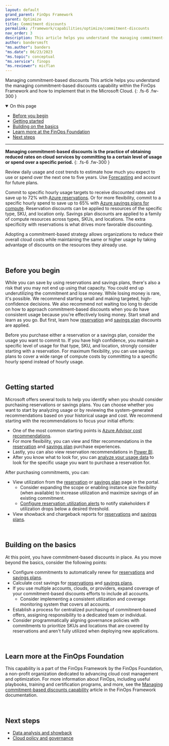 ```yaml
---
layout: default
grand_parent: FinOps Framework
parent: Optimize
title: Commitment discounts
permalink: /framework/capabilities/optimize/commitment-discounts
nav_order: 3
description: This article helps you understand the managing commitment-based discounts capability within the FinOps Framework and how to implement that in the Microsoft Cloud.
author: bandersmsft
"ms.author": banders
"ms.date": 06/23/2023
"ms.topic": conceptual
"ms.service": finops
"ms.reviewer": micflan
---
```


<span class="fs-9 d-block mb-4">Managing commitment-based discounts</span>
This article helps you understand the managing commitment-based discounts capability within the FinOps Framework and how to implement that in the Microsoft Cloud.
{: .fs-6 .fw-300 }

<details open markdown="1">
    <summary class="fs-2 text-uppercase">On this page</summary>

- [Before you begin](#before-you-begin)
- [Getting started](#getting-started)
- [Building on the basics](#building-on-the-basics)
- [Learn more at the FinOps Foundation](#learn-more-at-the-finops-foundation)
- [Next steps](#next-steps)

</details>

---

<a name="definition"></a>
**Managing commitment-based discounts is the practice of obtaining reduced rates on cloud services by committing to a certain level of usage or spend over a specific period.**
{: .fs-6 .fw-300 }

Review daily usage and cost trends to estimate how much you expect to use or spend over the next one to five years. Use [Forecasting](../quantify/forecasting.md) and account for future plans.

Commit to specific hourly usage targets to receive discounted rates and save up to 72% with [Azure reservations](https://learn.microsoft.com/azure/cost-management-billing/reservations/save-compute-costs-reservations.md). Or for more flexibility, commit to a specific hourly spend to save up to 65% with [Azure savings plans for compute](https://learn.microsoft.com/azure/cost-management-billing/savings-plan/savings-plan-compute-overview.md). Reservation discounts can be applied to resources of the specific type, SKU, and location only. Savings plan discounts are applied to a family of compute resources across types, SKUs, and locations. The extra specificity with reservations is what drives more favorable discounting.

Adopting a commitment-based strategy allows organizations to reduce their overall cloud costs while maintaining the same or higher usage by taking advantage of discounts on the resources they already use.

<br>

## Before you begin

While you can save by using reservations and savings plans, there's also a risk that you may not end up using that capacity. You could end up underutilizing the commitment and lose money. While losing money is rare, it's possible. We recommend starting small and making targeted, high-confidence decisions. We also recommend not waiting too long to decide on how to approach commitment-based discounts when you do have consistent usage because you're effectively losing money. Start small and learn as you go. But first, learn how [reservation](https://learn.microsoft.com/azure/cost-management-billing/reservations/reservation-discount-application.md) and [savings plan](https://learn.microsoft.com/azure/cost-management-billing/savings-plan/discount-application.md) discounts are applied.

Before you purchase either a reservation or a savings plan, consider the usage you want to commit to. If you have high confidence, you maintain a specific level of usage for that type, SKU, and location, strongly consider starting with a reservation. For maximum flexibility, you can use savings plans to cover a wide range of compute costs by committing to a specific hourly spend instead of hourly usage.

<br>

## Getting started

Microsoft offers several tools to help you identify when you should consider purchasing reservations or savings plans. You can choose whether you want to start by analyzing usage or by reviewing the system-generated recommendations based on your historical usage and cost. We recommend starting with the recommendations to focus your initial efforts:

- One of the most common starting points is [Azure Advisor cost recommendations](https://learn.microsoft.com/azure///learn.microsoft.com/azure/advisor/advisor-reference-cost-recommendations.md).
- For more flexibility, you can view and filter recommendations in the [reservation](https://learn.microsoft.com/azure/cost-management-billing/reservations/reserved-instance-purchase-recommendations.md) and [savings plan](https://learn.microsoft.com/azure/cost-management-billing/savings-plan/purchase-recommendations.md#purchase-recommendations-in-the-azure-portal) purchase experiences.
- Lastly, you can also view reservation recommendations in [Power BI](/power-bi/connect-data/desktop-connect-azure-cost-management).
- After you know what to look for, you can [analyze your usage data](https://learn.microsoft.com/azure/cost-management-billing/reservations/determine-reservation-purchase.md#analyze-usage-data) to look for the specific usage you want to purchase a reservation for.

After purchasing commitments, you can:

- View utilization from the [reservation](https://learn.microsoft.com/azure/cost-management-billing/reservations/reservation-utilization.md) or [savings plan](https://learn.microsoft.com/azure/cost-management-billing/savings-plan/view-utilization.md) page in the portal.
  - Consider expanding the scope or enabling instance size flexibility (when available) to increase utilization and maximize savings of an existing commitment.
  - [Configure reservation utilization alerts](https://learn.microsoft.com/azure/cost-management-billing/costs/reservation-utilization-alerts.md) to notify stakeholders if utilization drops below a desired threshold.
- View showback and chargeback reports for [reservations](https://learn.microsoft.com/azure/cost-management-billing/reservations/charge-back-usage.md) and [savings plans](https://learn.microsoft.com/azure/cost-management-billing/savings-plan/charge-back-costs.md).

<br>

## Building on the basics

At this point, you have commitment-based discounts in place. As you move beyond the basics, consider the following points:

- Configure commitments to automatically renew for [reservations](https://learn.microsoft.com/azure/cost-management-billing/reservations/reservation-renew.md) and [savings plans](https://learn.microsoft.com/azure/cost-management-billing/savings-plan/renew-savings-plan.md).
- Calculate cost savings for [reservations](https://learn.microsoft.com/azure/cost-management-billing/reservations/calculate-ea-reservations-savings.md) and [savings plans](https://learn.microsoft.com/azure/cost-management-billing/savings-plan/calculate-ea-savings-plan-savings.md).
- If you use multiple accounts, clouds, or providers, expand coverage of your commitment-based discounts efforts to include all accounts.
  - Consider implementing a consistent utilization and coverage monitoring system that covers all accounts.
- Establish a process for centralized purchasing of commitment-based offers, assigning responsibility to a dedicated team or individual.
- Consider programmatically aligning governance policies with commitments to prioritize SKUs and locations that are covered by reservations and aren't fully utilized when deploying new applications.

<br>

## Learn more at the FinOps Foundation

This capability is a part of the FinOps Framework by the FinOps Foundation, a non-profit organization dedicated to advancing cloud cost management and optimization. For more information about FinOps, including useful playbooks, training and certification programs, and more, see the [Managing commitment-based discounts capability](https://www.finops.org/framework/capabilities/manage-commitment-based-discounts/) article in the FinOps Framework documentation.

<br>

## Next steps

- [Data analysis and showback](../understand/reporting.md)
- [Cloud policy and governance](../manage/policy.md)

<br>
